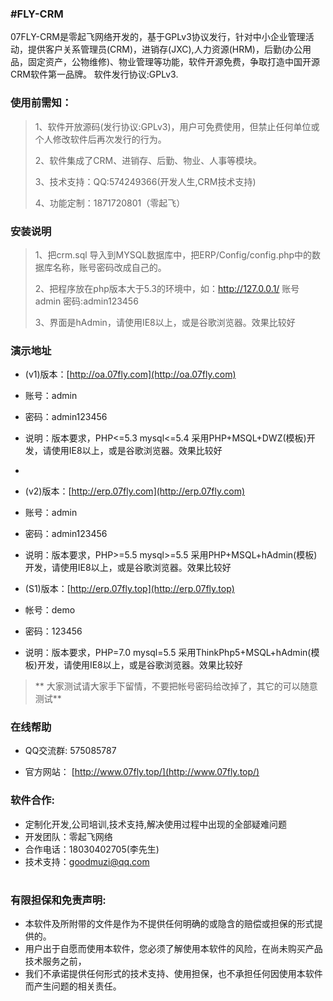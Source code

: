 ###  **#FLY-CRM** 


07FLY-CRM是零起飞网络开发的，基于GPLv3协议发行，针对中小企业管理活动，提供客户关系管理员(CRM)，进销存(JXC),人力资源(HRM)，后勤(办公用品，固定资产，公物维修)、物业管理等功能，软件开源免费，争取打造中国开源CRM软件第一品牌。
软件发行协议:GPLv3. 

### 使用前需知：




> 1、软件开放源码(发行协议:GPLv3)，用户可免费使用，但禁止任何单位或个人修改软件后再次发行的行为。
> 
> 2、软件集成了CRM、进销存、后勤、物业、人事等模块。
> 
> 3、技术支持：QQ:574249366(开发人生,CRM技术支持)
> 
> 4、功能定制：1871720801（零起飞）


### 安装说明




> 1、把crm.sql 导入到MYSQL数据库中，把ERP/Config/config.php中的数据库名称，账号密码改成自己的。
> 
> 2、把程序放在php版本大于5.3的环境中，如：http://127.0.0.1/  账号 admin 密码:admin123456
> 
> 3、界面是hAdmin，请使用IE8以上，或是谷歌浏览器。效果比较好


### 演示地址




- (v1)版本：[http://oa.07fly.com](http://oa.07fly.com)
- 账号：admin
- 密码：admin123456
- 说明：版本要求，PHP<=5.3 mysql<=5.4  采用PHP+MSQL+DWZ(模板)开发，请使用IE8以上，或是谷歌浏览器。效果比较好
- 
- (v2)版本：[http://erp.07fly.com](http://erp.07fly.com)
- 账号：admin
- 密码：admin123456
- 说明：版本要求，PHP>=5.5 mysql>=5.5  采用PHP+MSQL+hAdmin(模板)开发，请使用IE8以上，或是谷歌浏览器。效果比较好

- (S1)版本：[http://erp.07fly.top](http://erp.07fly.top)
- 帐号：demo
- 密码：123456
- 说明：版本要求，PHP=7.0 mysql=5.5  采用ThinkPhp5+MSQL+hAdmin(模板)开发，请使用IE8以上，或是谷歌浏览器。效果比较好


>  ** 大家测试请大家手下留情，不要把帐号密码给改掉了，其它的可以随意测试** 


### 在线帮助



-  QQ交流群: 575085787

-  官方网站：  [http://www.07fly.top/](http://www.07fly.top/)





### 软件合作:


- 定制化开发,公司培训,技术支持,解决使用过程中出现的全部疑难问题
- 开发团队：零起飞网络
- 合作电话：18030402705(李先生)
- 技术支持：goodmuzi@qq.com


#

### 有限担保和免责声明:



- 本软件及所附带的文件是作为不提供任何明确的或隐含的赔偿或担保的形式提供的。
- 用户出于自愿而使用本软件，您必须了解使用本软件的风险，在尚未购买产品技术服务之前， 
- 我们不承诺提供任何形式的技术支持、使用担保，也不承担任何因使用本软件而产生问题的相关责任。
